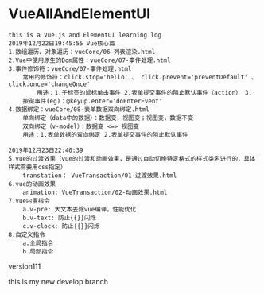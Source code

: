 # VueAllAndElementUI
    this is a Vue.js and ElementUI learning log
    2019年12月22日19:45:55 Vue核心篇
    1.数组遍历、对象遍历：vueCore/06-列表渲染.html
    2.Vue中使用原生的Dom属性：vueCore/07-事件处理.html
    3.事件修饰符：vueCore/07-事件处理.html
        常用的修饰符：click.stop='hello' 、 click.prevent='preventDefault' 、 click.once='changeOnce'
            用途：1.子标签的鼠标单击事件 2.表单提交事件的阻止默认事件（action） 3.
        按键事件(eg)：@keyup.enter='doEnterEvent'
    4.数据绑定：vueCore/08-表单数据双向绑定.html
        单向绑定（data中的数据）：数据变，视图变；视图变，数据不变
        双向绑定（v-model）：数据变 <=> 视图变
        用途：1.表单数据的双向绑定 2.表单提交事件的阻止默认事件
    
    2019年12月23日22:40:39
    5.vue的过渡效果（vue的过渡和动画效果，是通过自动切换特定格式的样式类名进行的，具体样式需要用css指定）
        transtation： VueTransaction/01-过渡效果.html
    6.vue的动画效果
        animation: VueTransaction/02-动画效果.html
    7.vue内置指令
        a.v-pre: 大文本去除vue编译，性能优化
        b.v-text: 防止{{}}闪烁
        c.v-clock: 防止{{}}闪烁
    8.自定义指令
        a.全局指令
        b.局部指令

version111

this is my new develop branch
